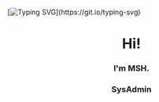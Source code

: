 [![Typing SVG](https://readme-typing-svg.demolab.com?font=Fira+Code&weight=600&pause=1000&color=79859AAE&center=true&vCenter=true&width=435&lines=Hi'+I'm+MSH.;I'm+a+sys+admin.;Welcome+to+my+profile.)](https://git.io/typing-svg)
<p align="center">
<!-- <img src="https://github.com/msh-8/msh-8/blob/main/images/msh-8_banner_arc.gif"></p> -->
<!--![Anurag's GitHub stats](https://github-readme-stats.vercel.app/api?username=msh-8&show_icons=true&bg_color=00000000) -->
<h1 align="center"> Hi! </h1>
<h3 align="center"> I'm MSH.</h3>
<h3 align="center"> SysAdmin</h3>




<!--
**msh-8/msh-8** is a ✨ _special_ ✨ repository because its `README.md` (this file) appears on your GitHub profile.
Here are some ideas to get you started:

- 🔭 I’m currently working on ...
- 🌱 I’m currently learning ...
- 👯 I’m looking to collaborate on ...
- 🤔 I’m looking for help with ...
- 💬 Ask me about ...
- 📫 How to reach me: ...
- 😄 Pronouns: ...
- ⚡ Fun fact: ...
-->
